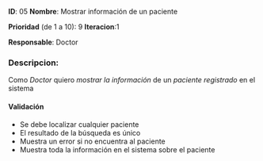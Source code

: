 **ID**: 05 
**Nombre**: Mostrar información de un paciente

**Prioridad** (de 1 a 10): 9 
**Iteracion**:1

**Responsable**: Doctor

### Descripcion:

Como *Doctor* quiero *mostrar la información* de un *paciente registrado* en el sistema

#### Validación 

* Se debe localizar cualquier paciente
* El resultado de la búsqueda es único
* Muestra un error si no encuentra al paciente
* Muestra toda la información en el sistema sobre el paciente